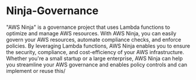 # Ninja-Governance
"AWS Ninja" is a governance project that uses Lambda functions to optimize and manage AWS resources. With AWS Ninja, you can easily govern your AWS resources, automate compliance checks, and enforce policies. By leveraging Lambda functions, AWS Ninja enables you to ensure the security, compliance, and cost-efficiency of your AWS infrastructure. Whether you're a small startup or a large enterprise, AWS Ninja can help you streamline your AWS governance and enables policy controls and can implement or reuse this/
